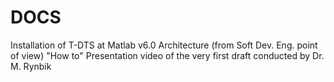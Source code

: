 # DOCS
Installation of T-DTS at Matlab v6.0
Architecture (from Soft Dev. Eng. point of view)
"How to" Presentation video of the very first draft conducted by Dr. M. Rynbik